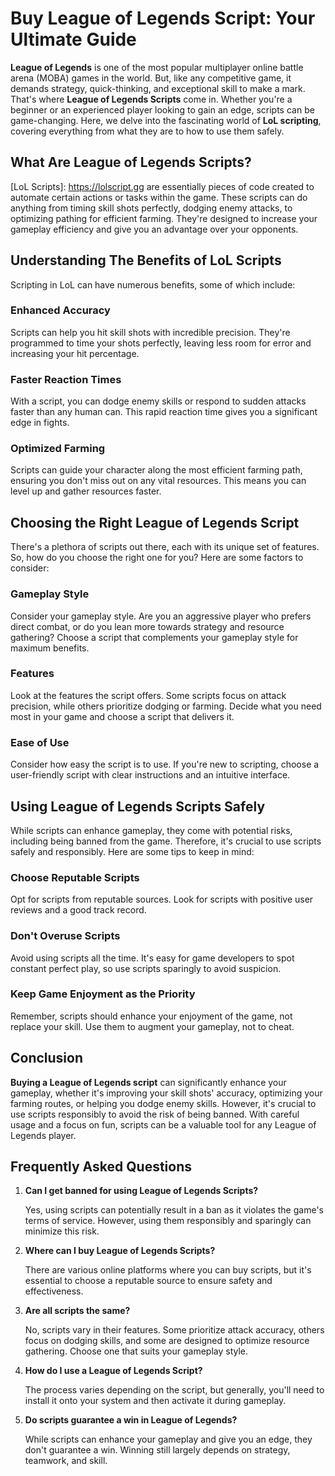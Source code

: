 # Buy League of Legends Script: Your Ultimate Guide

**League of Legends** is one of the most popular multiplayer online battle arena (MOBA) games in the world. But, like any competitive game, it demands strategy, quick-thinking, and exceptional skill to make a mark. That's where **League of Legends Scripts** come in. Whether you're a beginner or an experienced player looking to gain an edge, scripts can be game-changing. Here, we delve into the fascinating world of **LoL scripting**, covering everything from what they are to how to use them safely.

## What Are League of Legends Scripts?

[LoL Scripts]: https://lolscript.gg are essentially pieces of code created to automate certain actions or tasks within the game. These scripts can do anything from timing skill shots perfectly, dodging enemy attacks, to optimizing pathing for efficient farming. They're designed to increase your gameplay efficiency and give you an advantage over your opponents. 

## Understanding The Benefits of LoL Scripts

Scripting in LoL can have numerous benefits, some of which include:

### Enhanced Accuracy

Scripts can help you hit skill shots with incredible precision. They're programmed to time your shots perfectly, leaving less room for error and increasing your hit percentage. 

### Faster Reaction Times

With a script, you can dodge enemy skills or respond to sudden attacks faster than any human can. This rapid reaction time gives you a significant edge in fights. 

### Optimized Farming

Scripts can guide your character along the most efficient farming path, ensuring you don't miss out on any vital resources. This means you can level up and gather resources faster. 

## Choosing the Right League of Legends Script

There's a plethora of scripts out there, each with its unique set of features. So, how do you choose the right one for you? Here are some factors to consider:

### Gameplay Style

Consider your gameplay style. Are you an aggressive player who prefers direct combat, or do you lean more towards strategy and resource gathering? Choose a script that complements your gameplay style for maximum benefits.

### Features

Look at the features the script offers. Some scripts focus on attack precision, while others prioritize dodging or farming. Decide what you need most in your game and choose a script that delivers it.

### Ease of Use

Consider how easy the script is to use. If you're new to scripting, choose a user-friendly script with clear instructions and an intuitive interface. 

## Using League of Legends Scripts Safely

While scripts can enhance gameplay, they come with potential risks, including being banned from the game. Therefore, it's crucial to use scripts safely and responsibly. Here are some tips to keep in mind:

### Choose Reputable Scripts

Opt for scripts from reputable sources. Look for scripts with positive user reviews and a good track record. 

### Don't Overuse Scripts

Avoid using scripts all the time. It's easy for game developers to spot constant perfect play, so use scripts sparingly to avoid suspicion.

### Keep Game Enjoyment as the Priority

Remember, scripts should enhance your enjoyment of the game, not replace your skill. Use them to augment your gameplay, not to cheat.

## Conclusion

**Buying a League of Legends script** can significantly enhance your gameplay, whether it's improving your skill shots' accuracy, optimizing your farming routes, or helping you dodge enemy skills. However, it's crucial to use scripts responsibly to avoid the risk of being banned. With careful usage and a focus on fun, scripts can be a valuable tool for any League of Legends player.

## Frequently Asked Questions

1. **Can I get banned for using League of Legends Scripts?**

   Yes, using scripts can potentially result in a ban as it violates the game's terms of service. However, using them responsibly and sparingly can minimize this risk.

2. **Where can I buy League of Legends Scripts?**

   There are various online platforms where you can buy scripts, but it's essential to choose a reputable source to ensure safety and effectiveness.

3. **Are all scripts the same?**

   No, scripts vary in their features. Some prioritize attack accuracy, others focus on dodging skills, and some are designed to optimize resource gathering. Choose one that suits your gameplay style.

4. **How do I use a League of Legends Script?**

   The process varies depending on the script, but generally, you'll need to install it onto your system and then activate it during gameplay. 

5. **Do scripts guarantee a win in League of Legends?**

   While scripts can enhance your gameplay and give you an edge, they don't guarantee a win. Winning still largely depends on strategy, teamwork, and skill.
